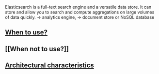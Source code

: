 Elasticsearch is a full-text search engine and a versatile data store. It can store and allow you to search and compute aggregations on large volumes of data quickly.
	-> analytics engine,
	-> document store or NoSQL database

## [When to use?](When%20to%20use%20Elasticsearch?.md)

## [[When not to use?]]

## [Architectural characteristics](Architectural%20characteristics%20of%20Elasticsearch.md)




